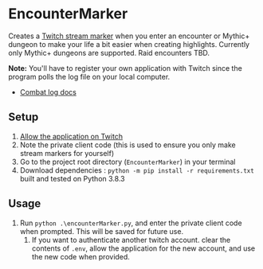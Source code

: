 # EncounterMarker
Creates a [Twitch stream marker](https://dev.twitch.tv/docs/api/markers/) when you enter an encounter or Mythic+ dungeon to make your life a bit easier when creating highlights.
Currently only Mythic+ dungeons are supported.
Raid encounters TBD.

**Note:** You'll have to register your own application with Twitch since the program polls the log file on your local computer.

* [Combat log docs](https://wowpedia.fandom.com/wiki/COMBAT_LOG_EVENT)

## Setup
1. [Allow the application on Twitch](https://id.twitch.tv/oauth2/authorize?client_id=8188onbz5c834x47p07lfopa4kp0uv&redirect_uri=https://encountermarkerserver.onrender.com/auth&response_type=code&scope=user:edit:broadcast)
1. Note the private client code (this is used to ensure you only make stream markers for yourself)
1. Go to the project root directory (`EncounterMarker`) in your terminal
1. Download dependencies : `python -m pip install -r requirements.txt` built and tested on Python 3.8.3

## Usage
1. Run `python .\encounterMarker.py`, and enter the private client code when prompted. This will be saved for future use.
   1. If you want to authenticate another twitch account. clear the contents of `.env`, allow the application for the new account, and use the new code when provided.
